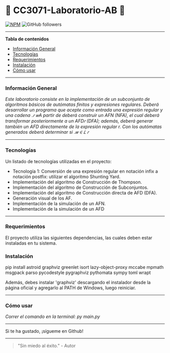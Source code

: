 
# 🚀 CC3071-Laboratorio-AB 🚀


[![NPM](https://img.shields.io/npm/l/react)](https://...) ![GitHub followers](https://img.shields.io/github/followers/yourusername?style=social)

---

**Tabla de contenidos**

- [Información General](#información-general)
- [Tecnologías](#tecnologías)
- [Requerimientos](#requerimientos)
- [Instalación](#instalación)
- [Cómo usar](#cómo-usar)

---

### Información General

_Este laboratorio consiste en la implementación de un subconjunto de algoritmos básicos de autómatas finitos y expresiones regulares. Deberá desarrollar un programa que acepte como entrada una expresión regular y una cadena .𝑟 𝑤A partir de deberá construir un AFN (NFA), el cual deberá transformar posteriormente a un AFD𝑟 (DFA); además, deberá generar también un AFD directamente de la expresión regular r. Con los autómatas generados deberá determinar si .𝑤 ∈ 𝐿 𝑟_

---

### Tecnologías

Un listado de tecnologías utilizadas en el proyecto:

- Tecnología 1: Conversión de una expresión regular en notación infix a notación postfix: utilizar el algoritmo Shunting Yard.
- Implementación del algoritmo de Construcción de Thompson.
- Implementación del algoritmo de Construcción de Subconjuntos.
- Implementación del algoritmo de Construcción directa de AFD (DFA).
- Generación visual de los AF.
- Implementación de la simulación de un AFN.
- Implementación de la simulación de un AFD

---

### Requerimientos

El proyecto utiliza las siguientes dependencias, las cuales deben estar instaladas en tu sistema.

### Instalación

pip install astroid graphviz greenlet isort lazy-object-proxy mccabe mpmath msgpack parso pycodestyle pygraphviz pythomata sympy toml wrapt

Además, debes instalar 'graphviz' descargando el instalador desde la página oficial y agregarlo al PATH de Windows, luego reiniciar.

---

### Cómo usar

_Correr el comando en la terminal: py main.py_

---

Si te ha gustado, ¡sígueme en Github!

---
> "Sin miedo al éxito." - Autor